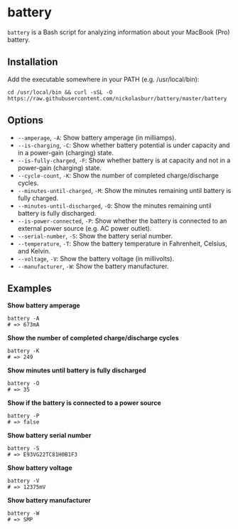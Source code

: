# battery

`battery` is a Bash script for analyzing information about your MacBook (Pro) battery.

## Installation

Add the executable somewhere in your PATH (e.g. /usr/local/bin):

```shell
cd /usr/local/bin && curl -sSL -O https://raw.githubusercontent.com/nickolasburr/battery/master/battery
```

## Options

+ `--amperage`, `-A`: Show battery amperage (in milliamps).
+ `--is-charging`, `-C`: Show whether battery potential is under capacity and in a power-gain (charging) state.
+ `--is-fully-charged`, `-F`: Show whether battery is at capacity and not in a power-gain (charging) state.
+ `--cycle-count`, `-K`: Show the number of completed charge/discharge cycles.
+ `--minutes-until-charged`, `-M`: Show the minutes remaining until battery is fully charged.
+ `--minutes-until-discharged`, `-O`: Show the minutes remaining until battery is fully discharged.
+ `--is-power-connected`, `-P`: Show whether the battery is connected to an external power source (e.g. AC power outlet).
+ `--serial-number`, `-S`: Show the battery serial number.
+ `--temperature`, `-T`: Show the battery temperature in Fahrenheit, Celsius, and Kelvin.
+ `--voltage`, `-V`: Show the battery voltage (in millivolts).
+ `--manufacturer`, `-W`: Show the battery manufacturer.

## Examples

**Show battery amperage**

```shell
battery -A
# => 673mA
```

**Show the number of completed charge/discharge cycles**

```shell
battery -K
# => 249
```

**Show minutes until battery is fully discharged**

```shell
battery -O
# => 35
```

**Show if the battery is connected to a power source**

```shell
battery -P
# => false
```

**Show battery serial number**

```shell
battery -S
# => E93VG22TC81H0B1F3
```

**Show battery voltage**

```shell
battery -V
# => 12375mV
```

**Show battery manufacturer**

```shell
battery -W
# => SMP
```
